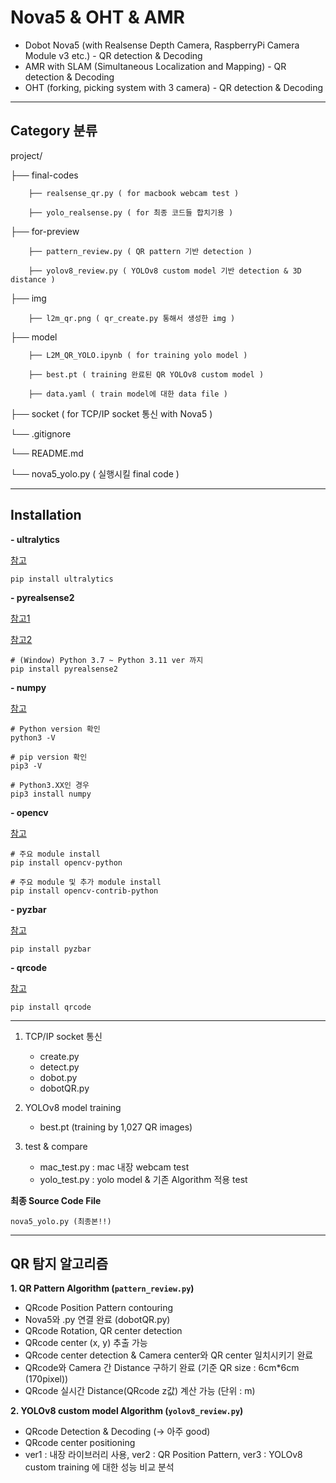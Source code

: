 # Nova5 & OHT & AMR
- Dobot Nova5 (with Realsense Depth Camera, RaspberryPi Camera Module v3 etc.) - QR detection &amp; Decoding
- AMR with SLAM (Simultaneous Localization and Mapping) - QR detection &amp; Decoding
- OHT (forking, picking system with 3 camera) - QR detection &amp; Decoding

---

## Category 분류


project/


├── final-codes


		├── realsense_qr.py ( for macbook webcam test )

		├── yolo_realsense.py ( for 최종 코드들 합치기용 )

  
├── for-preview


		├── pattern_review.py ( QR pattern 기반 detection ) 

		├── yolov8_review.py ( YOLOv8 custom model 기반 detection & 3D distance )

  
├── img


		├── l2m_qr.png ( qr_create.py 통해서 생성한 img )

  
├── model


		├── L2M_QR_YOLO.ipynb ( for training yolo model )
  
		├── best.pt ( training 완료된 QR YOLOv8 custom model )
  
		├── data.yaml ( train model에 대한 data file )

  
├── socket ( for TCP/IP socket 통신 with Nova5 )

└── .gitignore

└── README.md

└── nova5_yolo.py ( 실행시킬 final code )


---

## Installation
**- ultralytics**

  [참고](https://dagshub.com/Ultralytics/ultralytics/src/2b49d71772ae8e2a5ccede2127430816503bf469/docs/ko/quickstart.md)

  ```
  pip install ultralytics
  ```
  
**- pyrealsense2**

  [참고1](https://support.intelrealsense.com/hc/en-us/community/posts/26334072305171-pip-install-pyrealsense2-not-working)
  
  [참고2](https://velog.io/@zzziito/Realsense-%ED%8C%8C%EC%9D%B4%EC%8D%AC%EC%9C%BC%EB%A1%9C-%EC%82%AC%EC%9A%A9%ED%95%98%EA%B8%B0)

  ```
  # (Window) Python 3.7 ~ Python 3.11 ver 까지
  pip install pyrealsense2
  ```

  
**- numpy**

  [참고](https://carpfish.tistory.com/entry/pip%EB%A5%BC-%EC%9D%B4%EC%9A%A9%ED%95%9C-Numpy-%EC%84%A4%EC%B9%98python3)

  ```
  # Python version 확인
  python3 -V
  ```
  ```
  # pip version 확인
  pip3 -V
  ```
  ```
  # Python3.XX인 경우
  pip3 install numpy
  ```

  
**- opencv**

  [참고](https://foss4g.tistory.com/1500)

  ```
  # 주요 module install
  pip install opencv-python
  ```
  ```
  # 주요 module 및 추가 module install
  pip install opencv-contrib-python
  ```

  
**- pyzbar**

  [참고](https://pypi.org/project/pyzbar/)

  ```
  pip install pyzbar
  ```

  
**- qrcode**

  [참고](https://pypi.org/project/qrcode/)

  ```
  pip install qrcode
  ```


---

1. TCP/IP socket 통신
    - create.py
    - detect.py
    - dobot.py
    - dobotQR.py

2. YOLOv8 model training
    - best.pt (training by 1,027 QR images)

3. test & compare
    - mac_test.py : mac 내장 webcam test
    - yolo_test.py : yolo model & 기존 Algorithm 적용 test

**최종 Source Code File**

    nova5_yolo.py (최종본!!)

---

## QR 탐지 알고리즘
**1. QR Pattern Algorithm (`pattern_review.py`)**
- QRcode Position Pattern contouring
- Nova5와 .py 연결 완료 (dobotQR.py)
- QRcode Rotation, QR center detection
- QRcode center (x, y) 추출 가능
- QRcode center detection & Camera center와 QR center 일치시키기 완료
- QRcode와 Camera 간 Distance 구하기 완료 (기준 QR size : 6cm*6cm (170pixel))
- QRcode 실시간 Distance(QRcode z값) 계산 가능 (단위 : m)

**2. YOLOv8 custom model Algorithm (`yolov8_review.py`)**
- QRcode Detection & Decoding (-> 아주 good)
- QRcode center positioning
- ver1 : 내장 라이브러리 사용, ver2 : QR Position Pattern, ver3 : YOLOv8 custom training 에 대한 성능 비교 분석
